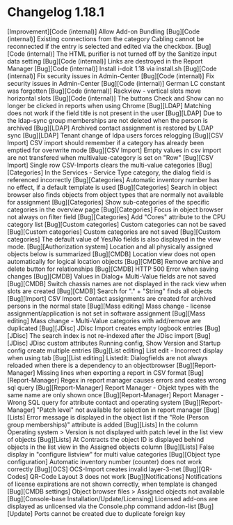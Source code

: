 # Changelog 1.18.1

[Improvement][Code (internal)]                    Allow Add-on Bundling
[Bug][Code (internal)]                            Existing connections from the category Cabling cannot be reconnected if the entry is selected and edited via the checkbox.
[Bug][Code (internal)]                            The HTML purifier is not turned off by the Sanitize input data setting
[Bug][Code (internal)]                            Links are destroyed in the Report Manager
[Bug][Code (internal)]                            Install i-doit 1.18 via install.sh
[Bug][Code (internal)]                            Fix security issues in Admin-Center
[Bug][Code (internal)]                            Fix security issues in Admin-Center
[Bug][Code (internal)]                            German LC constant was forgotten
[Bug][Code (internal)]                            Rackview - vertical slots move horizontal slots
[Bug][Code (internal)]                            The buttons Check and Show can no longer be clicked in reports when using Chrome
[Bug][LDAP]                                       Matching does not work if the field title is not present in the user
[Bug][LDAP]                                       Due to the ldap-sync group memberships are not deleted when the person is archived
[Bug][LDAP]                                       Archived contact assignment is restored by LDAP sync
[Bug][LDAP]                                       Tenant change of ldpa users forces relogging
[Bug][CSV Import]                                 CSV import should remember if a category has already been emptied for overwrite mode
[Bug][CSV Import]                                 Empty values in csv import are not transfered when multivalue-category is set on "Row"
[Bug][CSV Import]                                 Single row CSV-Imports clears the multi-value categories
[Bug][Categories]                                 In the Services - Service Type category, the dialog field is referenced incorrectly
[Bug][Categories]                                 Automatic inventory number has no effect, if a default template is used
[Bug][Categories]                                 Search in object browser also finds objects from object types that are normally not available for assignment
[Bug][Categories]                                 Show sub-categories of the specific categories in the overview page
[Bug][Categories]                                 Focus in object browser not always on filter field
[Bug][Categories]                                 Add "Cores" attribute to the CPU category list
[Bug][Custom categories]                          Custom categories can not be saved
[Bug][Custom categories]                          Custom categories are not saved
[Bug][Custom categories]                          The default value of Yes/No fields is also displayed in the view mode.
[Bug][Authorization system]                       Location and all physically assigned objects below is summarized
[Bug][CMDB]                                       Location view does not open automatically for logical location objects
[Bug][CMDB]                                       Remove archive and delete button for relationships
[Bug][CMDB]                                       HTTP 500 Error when saving changes
[Bug][CMDB]                                       Values in Dialog+ Multi-Value fields are not saved
[Bug][CMDB]                                       Switch chassis names are not displayed in the rack view when slots are created
[Bug][CMDB]                                       Search for "." + "String" finds all objects
[Bug][Import]                                     CSV Import: Contact assignments are created for archived persons in the normal state
[Bug][Mass editing]                               Mass change - license assignment/application is not set in software assignment
[Bug][Mass editing]                               Mass change - Multi-Value categories with add/remove  are duplicated
[Bug][JDisc]                                      JDisc Import creates empty logbook entries
[Bug][JDisc]                                      The search index is not re-indexed after the JDisc import
[Bug][JDisc]                                      JDisc custom attributes Running config, Show Version and Startup config create multiple entries
[Bug][List editing]                               List edit - Incorrect display when using tab
[Bug][List editing]                               Listedit: Dialogfields are not always reloaded when there is a dependency to an objectbrowser
[Bug][Report-Manager]                             Missing lines when exporting a report in CSV format
[Bug][Report-Manager]                             Regex in report manager causes errors and ceates wrong sql query
[Bug][Report-Manager]                             Report Manager - Objekt types with the same name are only shown once
[Bug][Report-Manager]                             Report Manager - Wrong SQL query for attribute contact and operating system
[Bug][Report-Manager]                             "Patch level" not available for selection in report manager
[Bug][Lists]                                      Error message is displayed in the object list if the "Role (Person group memberships)" attribute is added
[Bug][Lists]                                      In the column Operating system > Version is not displayed with patch level in the list view of objects
[Bug][Lists]                                      At Contracts the object ID is displayed behind objects in the list view in the Assigned objects column
[Bug][Lists]                                      False display in "configure listview" for multi value categories
[Bug][Object type configuration]                  Automatic inventory number (counter) does not work correctly
[Bug][OCS]                                        OCS-Import creates invalid layer-3-net
[Bug][QR-Codes]                                   QR-Code Layout 3 does not work
[Bug][Notifications]                              Notifications of license expirations are not shown correctly, when template is changed
[Bug][CMDB settings]                              Object browser files > Assigned objects not available
[Bug][Console-base Installation/Update/Licensing] Licensed add-ons are displayed as unlicensed via the Console.php command addon-list
[Bug][Update]                                     Ports cannot be created due to duplicate foreign key
